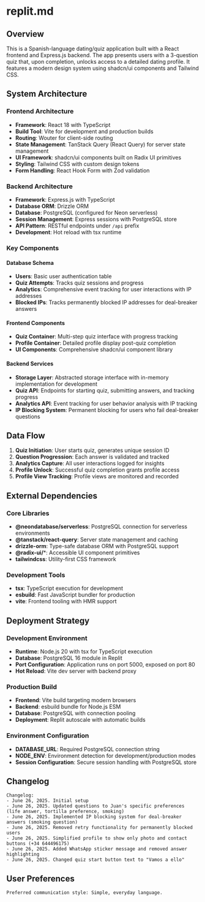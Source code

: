 # replit.md

## Overview

This is a Spanish-language dating/quiz application built with a React frontend and Express.js backend. The app presents users with a 3-question quiz that, upon completion, unlocks access to a detailed dating profile. It features a modern design system using shadcn/ui components and Tailwind CSS.

## System Architecture

### Frontend Architecture
- **Framework**: React 18 with TypeScript
- **Build Tool**: Vite for development and production builds
- **Routing**: Wouter for client-side routing
- **State Management**: TanStack Query (React Query) for server state management
- **UI Framework**: shadcn/ui components built on Radix UI primitives
- **Styling**: Tailwind CSS with custom design tokens
- **Form Handling**: React Hook Form with Zod validation

### Backend Architecture
- **Framework**: Express.js with TypeScript
- **Database ORM**: Drizzle ORM
- **Database**: PostgreSQL (configured for Neon serverless)
- **Session Management**: Express sessions with PostgreSQL store
- **API Pattern**: RESTful endpoints under `/api` prefix
- **Development**: Hot reload with tsx runtime

### Key Components

#### Database Schema
- **Users**: Basic user authentication table
- **Quiz Attempts**: Tracks quiz sessions and progress
- **Analytics**: Comprehensive event tracking for user interactions with IP addresses
- **Blocked IPs**: Tracks permanently blocked IP addresses for deal-breaker answers

#### Frontend Components
- **Quiz Container**: Multi-step quiz interface with progress tracking
- **Profile Container**: Detailed profile display post-quiz completion
- **UI Components**: Comprehensive shadcn/ui component library

#### Backend Services
- **Storage Layer**: Abstracted storage interface with in-memory implementation for development
- **Quiz API**: Endpoints for starting quiz, submitting answers, and tracking progress
- **Analytics API**: Event tracking for user behavior analysis with IP tracking
- **IP Blocking System**: Permanent blocking for users who fail deal-breaker questions

## Data Flow

1. **Quiz Initiation**: User starts quiz, generates unique session ID
2. **Question Progression**: Each answer is validated and tracked
3. **Analytics Capture**: All user interactions logged for insights
4. **Profile Unlock**: Successful quiz completion grants profile access
5. **Profile View Tracking**: Profile views are monitored and recorded

## External Dependencies

### Core Libraries
- **@neondatabase/serverless**: PostgreSQL connection for serverless environments
- **@tanstack/react-query**: Server state management and caching
- **drizzle-orm**: Type-safe database ORM with PostgreSQL support
- **@radix-ui/***: Accessible UI component primitives
- **tailwindcss**: Utility-first CSS framework

### Development Tools
- **tsx**: TypeScript execution for development
- **esbuild**: Fast JavaScript bundler for production
- **vite**: Frontend tooling with HMR support

## Deployment Strategy

### Development Environment
- **Runtime**: Node.js 20 with tsx for TypeScript execution
- **Database**: PostgreSQL 16 module in Replit
- **Port Configuration**: Application runs on port 5000, exposed on port 80
- **Hot Reload**: Vite dev server with backend proxy

### Production Build
- **Frontend**: Vite build targeting modern browsers
- **Backend**: esbuild bundle for Node.js ESM
- **Database**: PostgreSQL with connection pooling
- **Deployment**: Replit autoscale with automatic builds

### Environment Configuration
- **DATABASE_URL**: Required PostgreSQL connection string
- **NODE_ENV**: Environment detection for development/production modes
- **Session Configuration**: Secure session handling with PostgreSQL store

## Changelog

```
Changelog:
- June 26, 2025. Initial setup
- June 26, 2025. Updated questions to Juan's specific preferences (life answer, tortilla preference, smoking)
- June 26, 2025. Implemented IP blocking system for deal-breaker answers (smoking question)
- June 26, 2025. Removed retry functionality for permanently blocked users
- June 26, 2025. Simplified profile to show only photo and contact buttons (+34 644496175)
- June 26, 2025. Added WhatsApp sticker message and removed answer highlighting
- June 26, 2025. Changed quiz start button text to "Vamos a ello"
```

## User Preferences

```
Preferred communication style: Simple, everyday language.
```